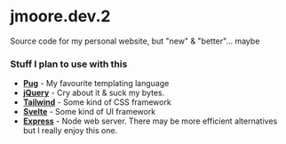 # jmoore.dev.2

Source code for my personal website, but "new" & "better"... maybe

### Stuff I plan to use with this

- **[Pug]** - My favourite templating language
- **[jQuery]** - Cry about it & suck my bytes.
- **[Tailwind]** - Some kind of CSS framework
- **[Svelte]** - Some kind of UI framework
- **[Express]** - Node web server. There may be more efficient alternatives but I really enjoy this one.

[Pug]: https://pugjs.org/
[jQuery]: https://jquery.com/
[Tailwind]: https://tailwindcss.com/
[Svelte]: https://svelte.dev/
[Express]: https://expressjs.com/
